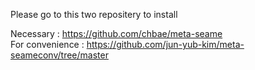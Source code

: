 Please go to this two repositery to install

Necessary : https://github.com/chbae/meta-seame  
For convenience : https://github.com/jun-yub-kim/meta-seameconv/tree/master
